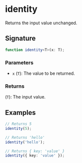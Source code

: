 # identity

Returns the input value unchanged.

## Signature

```typescript
function identity<T>(x: T);
```

### Parameters

- `x` (`T`): The value to be returned.

### Returns

(`T`): The input value.

## Examples

```typescript
// Returns 5
identity(5);

// Returns 'hello'
identity('hello');

// Returns { key: 'value' }
identity({ key: 'value' });
```
